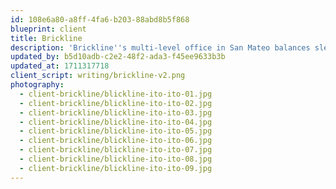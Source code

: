 ```yaml
---
id: 108e6a80-a8ff-4fa6-b203-88abd8b5f868
blueprint: client
title: Brickline
description: 'Brickline''s multi-level office in San Mateo balances sleek yet warm interior finishes with abundant plant life. The space''s sun-filled stairwell descends into a veritable forest floor of ferns and monsteras, while pale pink anthuriums and a ruby rubber tree punctuate dark leafy plantings. Lounge spaces are enriched with free-standing patinated stone and terracotta vessels holding palms, XX and a variegated "Thai constellation" monstera.'
updated_by: b5d10adb-c2e2-48f2-ada3-f45ee9633b3b
updated_at: 1711317718
client_script: writing/brickline-v2.png
photography:
  - client-brickline/blickline-ito-ito-01.jpg
  - client-brickline/blickline-ito-ito-02.jpg
  - client-brickline/blickline-ito-ito-03.jpg
  - client-brickline/blickline-ito-ito-04.jpg
  - client-brickline/blickline-ito-ito-05.jpg
  - client-brickline/blickline-ito-ito-06.jpg
  - client-brickline/blickline-ito-ito-07.jpg
  - client-brickline/blickline-ito-ito-08.jpg
  - client-brickline/blickline-ito-ito-09.jpg
---
```

